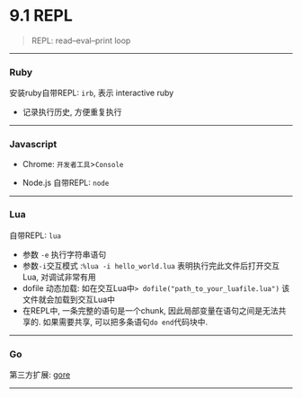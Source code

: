 # 9.1 REPL

> REPL: read–eval–print loop

---

### Ruby

安装ruby自带REPL: `irb`, 表示 interactive ruby

* 记录执行历史, 方便重复执行

---

### Javascript

* Chrome: `开发者工具`>`Console`

* Node.js 自带REPL: `node`

---

### Lua

自带REPL: `lua`

* 参数 `-e` 执行字符串语句
* 参数`-i`交互模式 :`%lua -i hello_world.lua` 表明执行完此文件后打开交互Lua, 对调试非常有用
* dofile 动态加载: 如在交互Lua中`> dofile("path_to_your_luafile.lua")` 该文件就会加载到交互Lua中
* 在REPL中, 一条完整的语句是一个chunk, 因此局部变量在语句之间是无法共享的. 如果需要共享, 可以把多条语句`do end`代码块中.

---

### Go

第三方扩展: [gore](https://github.com/motemen/gore)

---

<!--
### Java

* 第三方扩展: [java-repl](http://github.com/albertlatacz/java-repl)

  MacOS 可以通过brew安装: `brew install javarepl`

* JAVA9: jshell

-->
